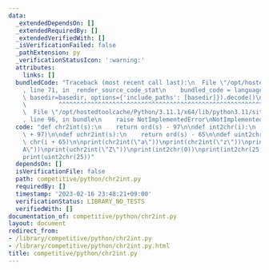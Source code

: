 ```yaml
---
data:
  _extendedDependsOn: []
  _extendedRequiredBy: []
  _extendedVerifiedWith: []
  _isVerificationFailed: false
  _pathExtension: py
  _verificationStatusIcon: ':warning:'
  attributes:
    links: []
  bundledCode: "Traceback (most recent call last):\n  File \"/opt/hostedtoolcache/Python/3.11.1/x64/lib/python3.11/site-packages/onlinejudge_verify/documentation/build.py\"\
    , line 71, in _render_source_code_stat\n    bundled_code = language.bundle(stat.path,\
    \ basedir=basedir, options={'include_paths': [basedir]}).decode()\n          \
    \         ^^^^^^^^^^^^^^^^^^^^^^^^^^^^^^^^^^^^^^^^^^^^^^^^^^^^^^^^^^^^^^^^^^^^^^^^^^^^^^^^^\n\
    \  File \"/opt/hostedtoolcache/Python/3.11.1/x64/lib/python3.11/site-packages/onlinejudge_verify/languages/python.py\"\
    , line 96, in bundle\n    raise NotImplementedError\nNotImplementedError\n"
  code: "def chr2int(s):\n    return ord(s) - 97\n\ndef int2chr(i):\n    return chr(i\
    \ + 97)\n\ndef uchr2int(s):\n    return ord(s) - 65\n\ndef uint2chr(i):\n    return\
    \ chr(i + 65)\n\nprint(chr2int(\"a\"))\nprint(chr2int(\"z\"))\nprint(uchr2int(\"\
    A\"))\nprint(uchr2int(\"Z\"))\nprint(int2chr(0))\nprint(int2chr(25))\nprint(uint2chr(0))\n\
    print(uint2chr(25))"
  dependsOn: []
  isVerificationFile: false
  path: competitive/python/chr2int.py
  requiredBy: []
  timestamp: '2023-02-16 23:48:21+09:00'
  verificationStatus: LIBRARY_NO_TESTS
  verifiedWith: []
documentation_of: competitive/python/chr2int.py
layout: document
redirect_from:
- /library/competitive/python/chr2int.py
- /library/competitive/python/chr2int.py.html
title: competitive/python/chr2int.py
---
```


